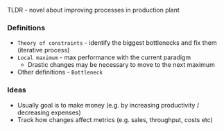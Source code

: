 TLDR - novel about improving processes in production plant

### Definitions
* `Theory of constraints` - identify the biggest bottlenecks and fix them (iterative process)
* `Local maximum` - max performance with the current paradigm
    * Drastic changes may be necessary to move to the next maximum
* Other definitions - `Bottleneck`

### Ideas
* Usually goal is to make money (e.g. by increasing productivity / decreasing expenses)
* Track how changes affect metrics (e.g. sales, throughput, costs etc) 
